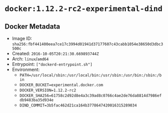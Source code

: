# `docker:1.12.2-rc2-experimental-dind`

## Docker Metadata

- Image ID: `sha256:fbf441400eea7ce17c3994d01941d37177607c43cabb1054e38650d3dbc3500c`
- Created: `2016-10-05T20:21:30.669893744Z`
- Arch: `linux`/`amd64`
- Entrypoint: `["dockerd-entrypoint.sh"]`
- Environment:
  - `PATH=/usr/local/sbin:/usr/local/bin:/usr/sbin:/usr/bin:/sbin:/bin`
  - `DOCKER_BUCKET=experimental.docker.com`
  - `DOCKER_VERSION=1.12.2-rc2`
  - `DOCKER_SHA256=61758c2d92d8e4a3c39ad8c0766c4ae2de76da8814d7986efdb9483ba35d934e`
  - `DIND_COMMIT=3b5fac462d21ca164b3778647420016315289034`
